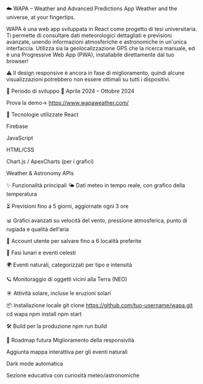 ☁️ WAPA – Weather and Advanced Predictions App
Weather and the universe, at your fingertips.

WAPA è una web app sviluppata in React come progetto di tesi universitaria. Ti permette di consultare dati meteorologici dettagliati e previsioni avanzate, unendo informazioni atmosferiche e astronomiche in un'unica interfaccia. Utilizza sia la geolocalizzazione GPS che la ricerca manuale, ed è una Progressive Web App (PWA), installabile direttamente dal tuo browser!

⚠️ Il design responsive è ancora in fase di miglioramento, quindi alcune visualizzazioni potrebbero non essere ottimali su tutti i dispositivi.

🧪 Periodo di sviluppo
📅 Aprile 2024 – Ottobre 2024

Prova la demo-> https://www.wapaweather.com/

🧰 Tecnologie utilizzate
React

Firebase

JavaScript

HTML/CSS

Chart.js / ApexCharts (per i grafici)

Weather & Astronomy APIs

✨ Funzionalità principali
🌤️ Dati meteo in tempo reale, con grafico della temperatura

⏳ Previsioni fino a 5 giorni, aggiornate ogni 3 ore

📊 Grafici avanzati su velocità del vento, pressione atmosferica, punto di rugiada e qualità dell’aria

💬 Account utente per salvare fino a 6 località preferite

🌙 Fasi lunari e eventi celesti

🌍 Eventi naturali, categorizzati per tipo e intensità

🪐 Monitoraggio di oggetti vicini alla Terra (NEO)

☀️ Attività solare, incluse le eruzioni solari

📦 Installazione locale
git clone https://github.com/tuo-username/wapa.git
cd wapa
npm install
npm start

🛠️ Build per la produzione
npm run build

🚀 Roadmap futura
Miglioramento della responsività

Aggiunta mappa interattiva per gli eventi naturali

Dark mode automatica

Sezione educativa con curiosità meteo/astronomiche

